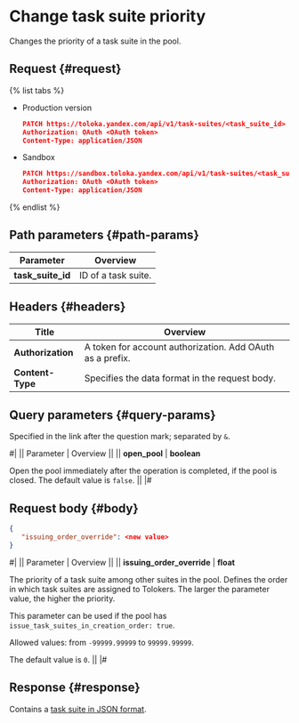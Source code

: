 # Change task suite priority

Changes the priority of a task suite in the pool.

## Request {#request}

{% list tabs %}

- Production version

   ```json
   PATCH https://toloka.yandex.com/api/v1/task-suites/<task_suite_id>
   Authorization: OAuth <OAuth token>
   Content-Type: application/JSON
   ```

- Sandbox

   ```json
   PATCH https://sandbox.toloka.yandex.com/api/v1/task-suites/<task_suite_id>
   Authorization: OAuth <OAuth token>
   Content-Type: application/JSON
   ```

{% endlist %}   


## Path parameters {#path-params}

Parameter | Overview
----- | -----
**task_suite_id** | ID of a task suite.


## Headers {#headers}

Title | Overview
----- | -----
**Authorization** | A token for account authorization. Add OAuth as a prefix.
**Content-Type** | Specifies the data format in the request body.


## Query parameters {#query-params}

Specified in the link after the question mark; separated by `&`.

#|
|| Parameter | Overview ||
|| **open_pool** | **boolean**

Open the pool immediately after the operation is completed, if the pool is closed. The default value is `false`. ||
|#

## Request body {#body}

```json
{
   "issuing_order_override": <new value>
}
```

#|
|| Parameter | Overview ||
|| **issuing_order_override** | **float**

The priority of a task suite among other suites in the pool. Defines the order in which task suites are assigned to Tolokers. The larger the parameter value, the higher the priority.

This parameter can be used if the pool has `issue_task_suites_in_creation_order: true`.

Allowed values: from `-99999.99999` to `99999.99999`.

The default value is `0`. ||
|#

## Response {#response}

Contains a [task suite in JSON format](task-suite.md).

